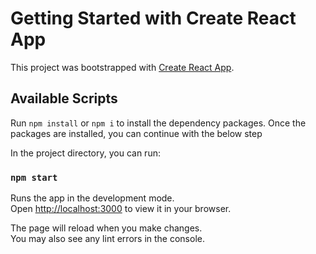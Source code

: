 # Getting Started with Create React App

This project was bootstrapped with [Create React App](https://github.com/facebook/create-react-app).

## Available Scripts

Run `npm install` or `npm i` to install the dependency packages. Once the packages are installed, you can continue with the below step

In the project directory, you can run:

### `npm start`

Runs the app in the development mode.\
Open [http://localhost:3000](http://localhost:3000) to view it in your browser.

The page will reload when you make changes.\
You may also see any lint errors in the console.

